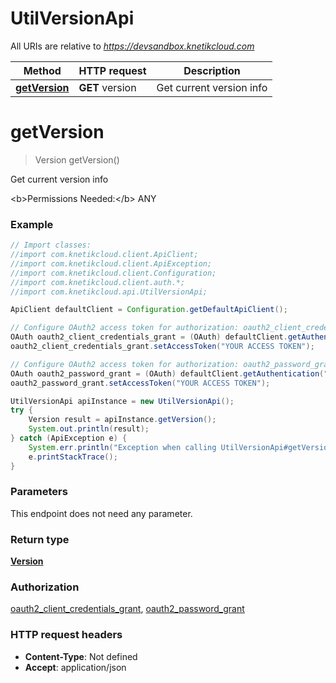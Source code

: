 # UtilVersionApi

All URIs are relative to *https://devsandbox.knetikcloud.com*

Method | HTTP request | Description
------------- | ------------- | -------------
[**getVersion**](UtilVersionApi.md#getVersion) | **GET** version | Get current version info


<a name="getVersion"></a>
# **getVersion**
> Version getVersion()

Get current version info

&lt;b&gt;Permissions Needed:&lt;/b&gt; ANY

### Example
```java
// Import classes:
//import com.knetikcloud.client.ApiClient;
//import com.knetikcloud.client.ApiException;
//import com.knetikcloud.client.Configuration;
//import com.knetikcloud.client.auth.*;
//import com.knetikcloud.api.UtilVersionApi;

ApiClient defaultClient = Configuration.getDefaultApiClient();

// Configure OAuth2 access token for authorization: oauth2_client_credentials_grant
OAuth oauth2_client_credentials_grant = (OAuth) defaultClient.getAuthentication("oauth2_client_credentials_grant");
oauth2_client_credentials_grant.setAccessToken("YOUR ACCESS TOKEN");

// Configure OAuth2 access token for authorization: oauth2_password_grant
OAuth oauth2_password_grant = (OAuth) defaultClient.getAuthentication("oauth2_password_grant");
oauth2_password_grant.setAccessToken("YOUR ACCESS TOKEN");

UtilVersionApi apiInstance = new UtilVersionApi();
try {
    Version result = apiInstance.getVersion();
    System.out.println(result);
} catch (ApiException e) {
    System.err.println("Exception when calling UtilVersionApi#getVersion");
    e.printStackTrace();
}
```

### Parameters
This endpoint does not need any parameter.

### Return type

[**Version**](Version.md)

### Authorization

[oauth2_client_credentials_grant](../README.md#oauth2_client_credentials_grant), [oauth2_password_grant](../README.md#oauth2_password_grant)

### HTTP request headers

 - **Content-Type**: Not defined
 - **Accept**: application/json

